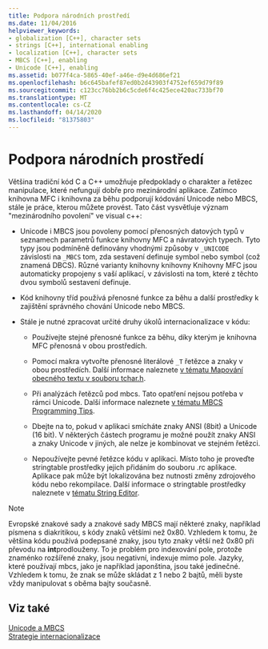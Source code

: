 ```yaml
---
title: Podpora národních prostředí
ms.date: 11/04/2016
helpviewer_keywords:
- globalization [C++], character sets
- strings [C++], international enabling
- localization [C++], character sets
- MBCS [C++], enabling
- Unicode [C++], enabling
ms.assetid: b077f4ca-5865-40ef-a46e-d9e4d686ef21
ms.openlocfilehash: b6c645bafef87ed0b2d43903f4752ef659d79f89
ms.sourcegitcommit: c123cc76bb2b6c5cde6f4c425ece420ac733bf70
ms.translationtype: MT
ms.contentlocale: cs-CZ
ms.lasthandoff: 04/14/2020
ms.locfileid: "81375803"
---
```

# <a name="international-enabling"></a>Podpora národních prostředí

Většina tradiční kód C a C++ umožňuje předpoklady o charakter a řetězec manipulace, které nefungují dobře pro mezinárodní aplikace. Zatímco knihovna MFC i knihovna za běhu podporují kódování Unicode nebo MBCS, stále je práce, kterou můžete provést. Tato část vysvětluje význam "mezinárodního povolení" ve visual c++:

- Unicode i MBCS jsou povoleny pomocí přenosných datových typů v seznamech parametrů funkce knihovny MFC a návratových typech. Tyto typy jsou podmíněně definovány vhodnými způsoby v `_UNICODE` závislosti na `_MBCS` tom, zda sestavení definuje symbol nebo symbol (což znamená DBCS). Různé varianty knihovny knihovny Knihovny MFC jsou automaticky propojeny s vaší aplikací, v závislosti na tom, které z těchto dvou symbolů sestavení definuje.

- Kód knihovny tříd používá přenosné funkce za běhu a další prostředky k zajištění správného chování Unicode nebo MBCS.

- Stále je nutné zpracovat určité druhy úkolů internacionalizace v kódu:

  - Používejte stejné přenosné funkce za běhu, díky kterým je knihovna MFC přenosná v obou prostředích.

  - Pomocí makra vytvořte přenosné literálové `_T` řetězce a znaky v obou prostředích. Další informace naleznete [v tématu Mapování obecného textu v souboru tchar.h](../text/generic-text-mappings-in-tchar-h.md).

  - Při analýzách řetězců pod mbcs. Tato opatření nejsou potřeba v rámci Unicode. Další informace naleznete [v tématu MBCS Programming Tips](../text/mbcs-programming-tips.md).

  - Dbejte na to, pokud v aplikaci smícháte znaky ANSI (8bit) a Unicode (16 bit). V některých částech programu je možné použít znaky ANSI a znaky Unicode v jiných, ale nelze je kombinovat ve stejném řetězci.

  - Nepoužívejte pevné řetězce kódu v aplikaci. Místo toho je proveďte stringtable prostředky jejich přidáním do souboru .rc aplikace. Aplikace pak může být lokalizována bez nutnosti změny zdrojového kódu nebo rekompilace. Další informace o stringtable prostředky naleznete v [tématu String Editor](../windows/string-editor.md).

> [!NOTE]
> Evropské znakové sady a znakové sady MBCS mají některé znaky, například písmena s diakritikou, s kódy znaků většími než 0x80. Vzhledem k tomu, že většina kódu používá podepsané znaky, jsou tyto znaky větší než 0x80 při převodu na **int**prodlouženy. To je problém pro indexování pole, protože znaménko rozšířené znaky, jsou negativní, indexuje mimo pole. Jazyky, které používají mbcs, jako je například japonština, jsou také jedinečné. Vzhledem k tomu, že znak se může skládat z 1 nebo 2 bajtů, měli byste vždy manipulovat s oběma bajty současně.

## <a name="see-also"></a>Viz také

[Unicode a MBCS](../text/unicode-and-mbcs.md)<br/>
[Strategie internacionalizace](../text/internationalization-strategies.md)
